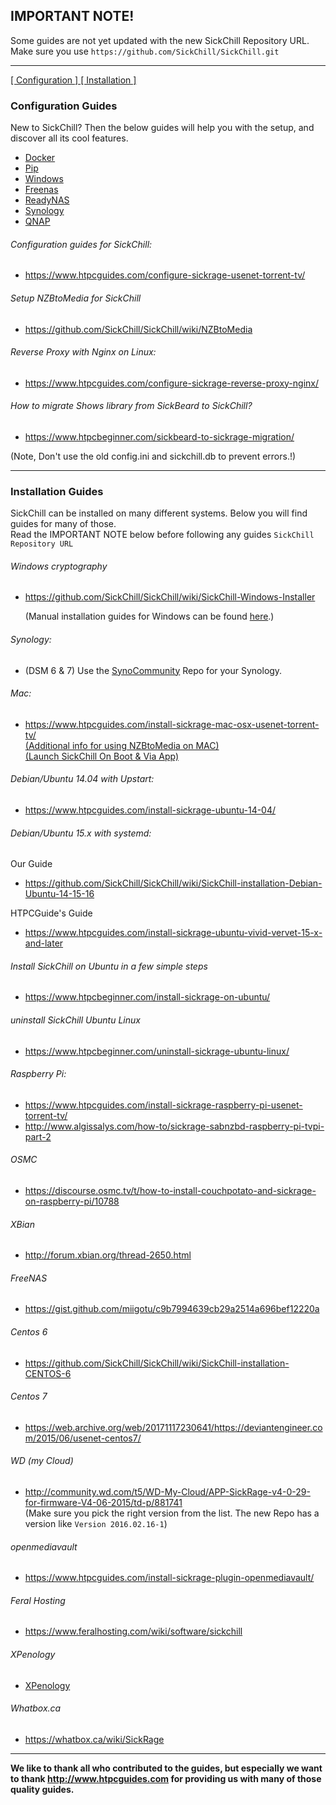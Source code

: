 ## IMPORTANT NOTE!

Some guides are not yet updated with the new SickChill Repository URL.  
Make sure you use `https://github.com/SickChill/SickChill.git`

---

[ [ Configuration ] ](#Configuration-Guides) [ [ Installation ] ](#Installation-Guides)

### Configuration Guides

New to SickChill? Then the below guides will help you with the setup, and discover all its cool features.

- [Docker](https://github.com/SickChill/SickChill/wiki/Docker)
- [Pip](https://github.com/SickChill/SickChill/wiki/Pip)
- [Windows](https://github.com/SickChill/SickChillInstaller/releases/latest)
- [Freenas](https://github.com/SickChill/SickChill/wiki/Freenas)
- [ReadyNAS](https://github.com/SickChill/SickChill/wiki/ReadyNAS)
- [Synology](https://github.com/SickChill/SickChill/wiki/Synology)
- [QNAP](https://github.com/OneCDOnly/sherpa)

###### Configuration guides for SickChill:

- https://www.htpcguides.com/configure-sickrage-usenet-torrent-tv/

###### Setup NZBtoMedia for SickChill

- https://github.com/SickChill/SickChill/wiki/NZBtoMedia

###### Reverse Proxy with Nginx on Linux:

- https://www.htpcguides.com/configure-sickrage-reverse-proxy-nginx/

###### How to migrate Shows library from SickBeard to SickChill?

- https://www.htpcbeginner.com/sickbeard-to-sickrage-migration/

(Note, Don't use the old config.ini and sickchill.db to prevent errors.!)

---

### Installation Guides

SickChill can be installed on many different systems. Below you will find guides for many of those.  
Read the IMPORTANT NOTE below before following any guides `SickChill Repository URL`

###### Windows cryptography

- https://github.com/SickChill/SickChill/wiki/SickChill-Windows-Installer

  (Manual installation guides for Windows can be found [here](https://github.com/SickChill/SickChill/wiki/SickChill-Windows-Installer#manual-installation-guides-for-windows).)

###### Synology:

- (DSM 6 & 7) Use the [SynoCommunity](https://synocommunity.com/#easy-install) Repo for your Synology.

###### Mac:

- https://www.htpcguides.com/install-sickrage-mac-osx-usenet-torrent-tv/  
  [(Additional info for using NZBtoMedia on MAC)](https://gist.github.com/XxUnkn0wnxX/bf3d848232f4a71b6556)  
  [(Launch SickChill On Boot & Via App)](https://gist.github.com/XxUnkn0wnxX/d199daecc5c414174cf9)

###### Debian/Ubuntu 14.04 with Upstart:

- https://www.htpcguides.com/install-sickrage-ubuntu-14-04/

###### Debian/Ubuntu 15.x with systemd:

Our Guide

- https://github.com/SickChill/SickChill/wiki/SickChill-installation-Debian-Ubuntu-14-15-16

HTPCGuide's Guide

- https://www.htpcguides.com/install-sickrage-ubuntu-vivid-vervet-15-x-and-later

###### Install SickChill on Ubuntu in a few simple steps

- https://www.htpcbeginner.com/install-sickrage-on-ubuntu/

###### uninstall SickChill Ubuntu Linux

- https://www.htpcbeginner.com/uninstall-sickrage-ubuntu-linux/

###### Raspberry Pi:

- https://www.htpcguides.com/install-sickrage-raspberry-pi-usenet-torrent-tv/
- http://www.algissalys.com/how-to/sickrage-sabnzbd-raspberry-pi-tvpi-part-2

###### OSMC

- https://discourse.osmc.tv/t/how-to-install-couchpotato-and-sickrage-on-raspberry-pi/10788

###### XBian

- http://forum.xbian.org/thread-2650.html

###### FreeNAS

- https://gist.github.com/miigotu/c9b7994639cb29a2514a696bef12220a

###### Centos 6

- https://github.com/SickChill/SickChill/wiki/SickChill-installation-CENTOS-6

###### Centos 7

- https://web.archive.org/web/20171117230641/https://deviantengineer.com/2015/06/usenet-centos7/

###### WD (my Cloud)

- http://community.wd.com/t5/WD-My-Cloud/APP-SickRage-v4-0-29-for-firmware-V4-06-2015/td-p/881741  
  (Make sure you pick the right version from the list. The new Repo has a version like `Version 2016.02.16-1`)

###### openmediavault

- https://www.htpcguides.com/install-sickrage-plugin-openmediavault/

###### Feral Hosting

- https://www.feralhosting.com/wiki/software/sickchill

###### XPenology

- [XPenology](https://web.archive.org/web/20160127040953/https://idmedia.no/general/sickrage-dead-long-live-sickrage/)

###### Whatbox.ca

- https://whatbox.ca/wiki/SickRage

---

**We like to thank all who contributed to the guides, but especially we want to thank http://www.htpcguides.com for providing us with many of those quality guides.**
